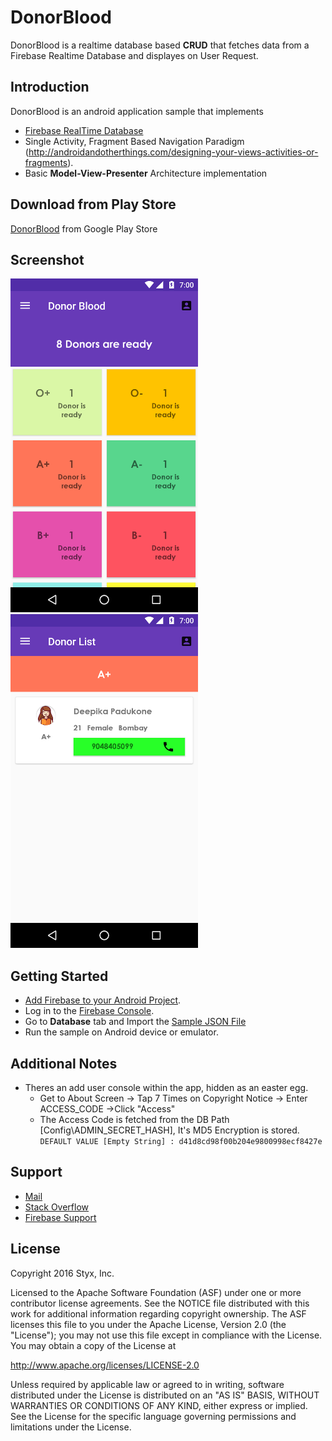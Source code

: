 DonorBlood
===========
DonorBlood is a realtime database based **CRUD** that fetches data from a Firebase Realtime Database and displayes on User Request. 

Introduction
------------
  DonorBlood is an android application sample that implements
  - [Firebase RealTime Database](https://firebase.google.com/docs/database/)
  - Single Activity, Fragment Based Navigation Paradigm (http://androidandotherthings.com/designing-your-views-activities-or-fragments).
  - Basic **Model-View-Presenter** Architecture implementation

Download from Play Store
-----------
[DonorBlood](https://play.google.com/store/apps/details?id=com.styx.gta.donorblood) from Google Play Store

Screenshot
-----------
<img src="screenshot/Screenshot_20161214-151533.png" height="534" width="300"/>
<img src="screenshot/Screenshot_20161214-151542.png" height="534" width="300"/>

Getting Started
---------------
- [Add Firebase to your Android Project](https://firebase.google.com/docs/android/setup).
- Log in to the [Firebase Console](https://console.firebase.google.com).
- Go to **Database** tab and Import the [Sample JSON File](sample/donorblood-174b0-export.json)
- Run the sample on Android device or emulator.

Additional Notes
------------------
- Theres an add user console within the app, hidden as an easter egg.
    - Get to About Screen -> Tap 7 Times on Copyright Notice -> Enter ACCESS_CODE ->Click "Access"
    - The Access Code is fetched from the DB Path [Config\ADMIN_SECRET_HASH], It's MD5 Encryption is stored. 
    `DEFAULT VALUE [Empty String] : d41d8cd98f00b204e9800998ecf8427e`

Support
-------
- [Mail](mailto:amalgta@gmail.com)
- [Stack Overflow](https://stackoverflow.com/questions/tagged/firebase-database)
- [Firebase Support](https://firebase.google.com/support/)


License
-------

Copyright 2016 Styx, Inc.

Licensed to the Apache Software Foundation (ASF) under one or more contributor
license agreements.  See the NOTICE file distributed with this work for
additional information regarding copyright ownership.  The ASF licenses this
file to you under the Apache License, Version 2.0 (the "License"); you may not
use this file except in compliance with the License.  You may obtain a copy of
the License at

  http://www.apache.org/licenses/LICENSE-2.0

Unless required by applicable law or agreed to in writing, software
distributed under the License is distributed on an "AS IS" BASIS, WITHOUT
WARRANTIES OR CONDITIONS OF ANY KIND, either express or implied.  See the
License for the specific language governing permissions and limitations under
the License.
